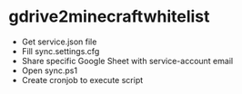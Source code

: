 # gdrive2minecraftwhitelist

- Get service.json file
- Fill sync.settings.cfg
- Share specific Google Sheet with service-account email
- Open sync.ps1
- Create cronjob to execute script
